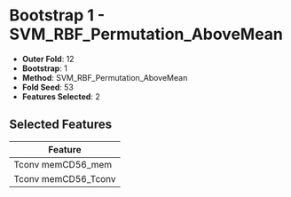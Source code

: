 # Bootstrap 1 - SVM_RBF_Permutation_AboveMean

- **Outer Fold**: 12
- **Bootstrap**: 1
- **Method**: SVM_RBF_Permutation_AboveMean
- **Fold Seed**: 53
- **Features Selected**: 2

## Selected Features

| Feature |
|---------|
| Tconv memCD56_mem |
| Tconv memCD56_Tconv |
